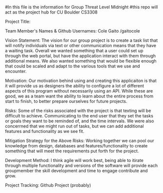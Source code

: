 #In this file is the information for Group Threat Level Midnight
#this repo will act as the project hub for CU Boulder CS3308

Project Title:

Team Member's Names & Github Usernames:
Cole Gaito /gaitocole

Vision Statement:
The vision for our group project is to create a task list that will notify individuals via text or other communication means that they have a waiting task.  Overall we wanted something that a user could set up through the web portal, but have the application interact with them through additional means.  We also wanted something that would be flexible enough that could be scaled and adapt to the various tools that we use and encounter.

Motivation:
Our motivation behind using and creating this applicaiton is that it will provide us as designers the ability to configure a lot of different aspects of this program without necessarily using an API.  While these are good, we as a team want the ability to learn about the entire process from start to finish, to better prepare ourselves for future projects.

Risks:
Some of the risks associated with the project is that texting will be difficult to achieve.  Communicating to the end user that they set the tasks or goals they want to be reminded of, and the time intervals.  We were also concerrned that we might run out of tasks, but we can add additional features and functionality as we see fit.

Mitigation Strategy for the Above Risks:
Working together we can pool our knowledge from design, databases and features/functionality to create something that will meet the requirements put forth for the project.

Development Method:
I think agile will work best, being able to itirate through multiple functionality and versions of the software will provide each groupmember the skill development and time to engage contribute and grow.

Project Tracking:
Github Project (probably)
